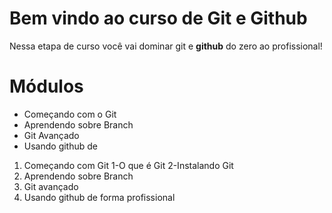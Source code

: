 # Bem vindo ao curso de Git e Github
Nessa etapa de curso você vai dominar git e **github** do zero ao profissional!

# Módulos
* Começando com o Git
* Aprendendo sobre Branch
* Git Avançado
* Usando github de 

<!-- Lista Ordenada -->

1. Começando com Git
    1-O que é Git
    2-Instalando Git
2. Aprendendo sobre Branch
3. Git avançado
4. Usando github de forma profissional